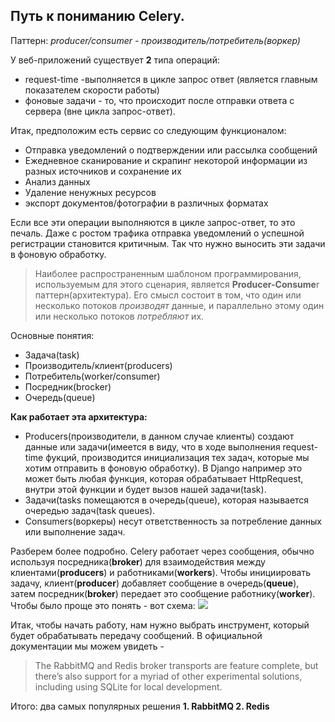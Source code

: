 


## **Путь к пониманию Celery.**

Паттерн: *producer/consumer - производитель/потребитель(воркер)*


У веб-приложений существует **2** типа операций:

 - request-time -выполняется в цикле запрос ответ (является главным показателем скорости работы)
 - фоновые задачи - то, что происходит после отправки ответа с сервера (вне цикла запрос-ответ).

Итак, предположим есть сервис со следующим функционалом:
 -   Отправка уведомлений о подтверждении или рассылка сообщений
 -   Ежедневное сканирование и скрапинг некоторой информации из разных источников и сохранение их
 -   Анализ данных
 -   Удаление ненужных ресурсов
 -   экспорт документов/фотографии в различных форматах


Если все эти операции выполняются в цикле запрос-ответ, то это печаль. Даже с ростом трафика отправка уведомлений о успешной регистрации становится критичным. Так что нужно выносить эти задачи в фоновую обработку. 	

> Наиболее распространенным шаблоном программирования, используемым для  этого сценария, является  **Producer-Consume**r паттерн(архитектура). Его смысл состоит в том, что один или несколько потоков _производят_ данные, и параллельно этому один или несколько потоков _потребляют_ их.

Основные понятия:

 - Задача(task)
 - Производитель/клиент(producers)
 - Потребитель(worker/consumer)
 - Посредник(brocker)
 - Очередь(queue)

**Как работает эта архитектура:**
-   Producers(производители, в данном случае клиенты) создают данные или задачи(имеется в виду, что в ходе выполнения request-time фукций,  производится инициализация тех задач, которые мы хотим отправить в фоновую обработку). В Django например это может быть любая функция, которая обрабатывает HttpRequest, внутри этой функции и будет вызов нашей задачи(task).
-   Задачи(tasks помещаются в очередь(queue), которая называется очередью задач(task queues).
-   Consumers(воркеры) несут ответственность за потребление данных или выполнение задач.

Разберем более подробно.
 Celery работает через сообщения, обычно используя посредника(**broker**) для взаимодействия между клиентами(**producers**) и работниками(**workers**). Чтобы инициировать задачу, клиент(**producer**) добавляет сообщение в очередь(**queue**), затем посредник(**broker**) передает это сообщение работнику(**worker**).
 Чтобы было проще это понять - вот схема:
 ![](https://2.bp.blogspot.com/-wKQ7PqXnzCo/Whw-722kzCI/AAAAAAAAAA4/9vysZxmKHVA_ex7V4gPVeJraqkcBroWRgCK4BGAYYCw/s640/celery_architecture.jpg)

Итак, чтобы начать работу, нам нужно выбрать инструмент, который будет обрабатывать передачу сообщений.
В официальной документации мы можем увидеть -

> The RabbitMQ and Redis broker transports are feature complete, but
> there’s also support for a myriad of other experimental solutions,
> including using SQLite for local development.

Итого: два самых популярных решения
 **1. RabbitMQ
 2. Redis**
